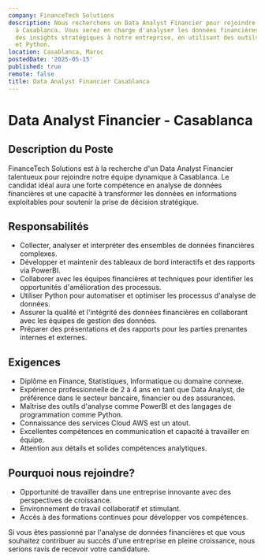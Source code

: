```yaml
---
company: FinanceTech Solutions
description: Nous recherchons un Data Analyst Financier pour rejoindre notre équipe
  à Casablanca. Vous serez en charge d'analyser les données financières pour fournir
  des insights stratégiques à notre entreprise, en utilisant des outils comme PowerBI
  et Python.
location: Casablanca, Maroc
postedDate: '2025-05-15'
published: true
remote: false
title: Data Analyst Financier Casablanca
---
```


# Data Analyst Financier - Casablanca

## Description du Poste

FinanceTech Solutions est à la recherche d'un Data Analyst Financier talentueux pour rejoindre notre équipe dynamique à Casablanca. Le candidat idéal aura une forte compétence en analyse de données financières et une capacité à transformer les données en informations exploitables pour soutenir la prise de décision stratégique.

## Responsabilités

- Collecter, analyser et interpréter des ensembles de données financières complexes.
- Développer et maintenir des tableaux de bord interactifs et des rapports via PowerBI.
- Collaborer avec les équipes financières et techniques pour identifier les opportunités d'amélioration des processus.
- Utiliser Python pour automatiser et optimiser les processus d'analyse de données.
- Assurer la qualité et l'intégrité des données financières en collaborant avec les équipes de gestion des données.
- Préparer des présentations et des rapports pour les parties prenantes internes et externes.

## Exigences

- Diplôme en Finance, Statistiques, Informatique ou domaine connexe.
- Expérience professionnelle de 2 à 4 ans en tant que Data Analyst, de préférence dans le secteur bancaire, financier ou des assurances.
- Maîtrise des outils d'analyse comme PowerBI et des langages de programmation comme Python.
- Connaissance des services Cloud AWS est un atout.
- Excellentes compétences en communication et capacité à travailler en équipe.
- Attention aux détails et solides compétences analytiques.

## Pourquoi nous rejoindre?

- Opportunité de travailler dans une entreprise innovante avec des perspectives de croissance.
- Environnement de travail collaboratif et stimulant.
- Accès à des formations continues pour développer vos compétences.

Si vous êtes passionné par l'analyse de données financières et que vous souhaitez contribuer au succès d'une entreprise en pleine croissance, nous serions ravis de recevoir votre candidature.
